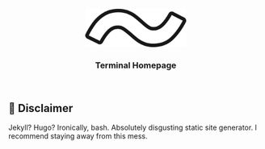 <br><br>
<p align="center">
  <img src="./.github/logo.svg" width="200" alt="">
</p>
  <h3 align="center">Terminal Homepage</h3>
</p>
<br>

## 🚧 Disclaimer

Jekyll? Hugo? Ironically, bash. Absolutely disgusting static site generator. I recommend staying away from this mess.

